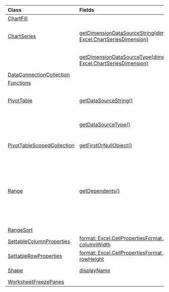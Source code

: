 | Class | Fields | Description |
|:---|:---|:---|
|[ChartFill](/javascript/api/excel/excel.chartfill)|||
|[ChartSeries](/javascript/api/excel/excel.chartseries)|[getDimensionDataSourceString(dimension: Excel.ChartSeriesDimension)](/javascript/api/excel/excel.chartseries#excel-excel-chartseries-getdimensiondatasourcestring-member(1))|Gets the string representation of the data source of the chart series.|
||[getDimensionDataSourceType(dimension: Excel.ChartSeriesDimension)](/javascript/api/excel/excel.chartseries#excel-excel-chartseries-getdimensiondatasourcetype-member(1))|Gets the data source type of the chart series.|
|[DataConnectionCollection](/javascript/api/excel/excel.dataconnectioncollection)|||
|[Functions](/javascript/api/excel/excel.functions)|||
|[PivotTable](/javascript/api/excel/excel.pivottable)|[getDataSourceString()](/javascript/api/excel/excel.pivottable#excel-excel-pivottable-getdatasourcestring-member(1))|Returns the string representation of the data source for the PivotTable.|
||[getDataSourceType()](/javascript/api/excel/excel.pivottable#excel-excel-pivottable-getdatasourcetype-member(1))|Gets the type of the data source for the PivotTable.|
|[PivotTableScopedCollection](/javascript/api/excel/excel.pivottablescopedcollection)|[getFirstOrNullObject()](/javascript/api/excel/excel.pivottablescopedcollection#excel-excel-pivottablescopedcollection-getfirstornullobject-member(1))|Gets the first PivotTable in the collection.|
|[Range](/javascript/api/excel/excel.range)|[getDependents()](/javascript/api/excel/excel.range#excel-excel-range-getdependents-member(1))|Returns a `WorkbookRangeAreas` object that represents the range containing all the dependent cells of a specified range in the same worksheet or across multiple worksheets.|
|[RangeSort](/javascript/api/excel/excel.rangesort)|||
|[SettableColumnProperties](/javascript/api/excel/excel.settablecolumnproperties)|[format: Excel.CellPropertiesFormat & {            columnWidth](/javascript/api/excel/excel.settablecolumnproperties#excel-excel-settablecolumnproperties-format-member)|Represents the `format` property.|
|[SettableRowProperties](/javascript/api/excel/excel.settablerowproperties)|[format: Excel.CellPropertiesFormat & {            rowHeight](/javascript/api/excel/excel.settablerowproperties#excel-excel-settablerowproperties-format-member)|Represents the `format` property.|
|[Shape](/javascript/api/excel/excel.shape)|[displayName](/javascript/api/excel/excel.shape#excel-excel-shape-displayname-member)|Gets the display name of the shape.|
|[WorksheetFreezePanes](/javascript/api/excel/excel.worksheetfreezepanes)|||
